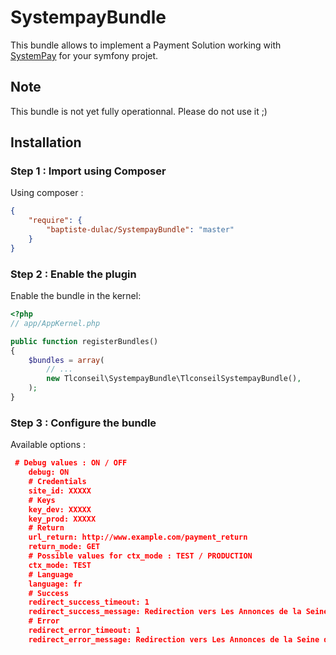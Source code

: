 # SystempayBundle
This bundle allows to implement a Payment Solution working with [SystemPay](https://paiement.systempay.fr/html/) for your symfony projet.
## Note
This bundle is not yet fully operationnal. Please do not use it ;)

## Installation
### Step 1 : Import using Composer
Using composer :
```json
{
    "require": {
        "baptiste-dulac/SystempayBundle": "master"
    }
}
```

### Step 2 : Enable the plugin
Enable the bundle in the kernel:
```php
<?php
// app/AppKernel.php

public function registerBundles()
{
    $bundles = array(
        // ...
        new Tlconseil\SystempayBundle\TlconseilSystempayBundle(),
    );
}
```

### Step 3 : Configure the bundle
Available options :
```json
 # Debug values : ON / OFF
    debug: ON
    # Credentials
    site_id: XXXXX
    # Keys
    key_dev: XXXXX
    key_prod: XXXXX
    # Return
    url_return: http://www.example.com/payment_return
    return_mode: GET
    # Possible values for ctx_mode : TEST / PRODUCTION
    ctx_mode: TEST
    # Language
    language: fr
    # Success
    redirect_success_timeout: 1
    redirect_success_message: Redirection vers Les Annonces de la Seine dans quelques instants
    # Error
    redirect_error_timeout: 1
    redirect_error_message: Redirection vers Les Annonces de la Seine dans quelques instants
```
